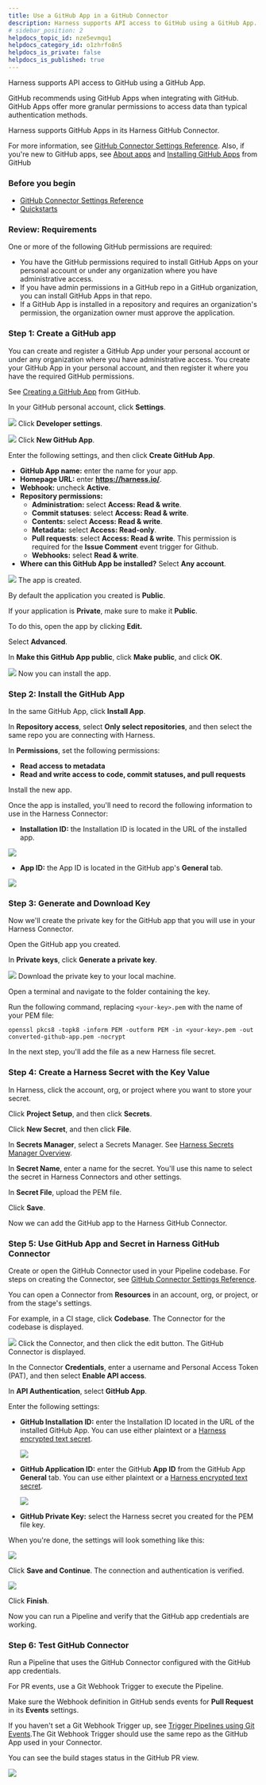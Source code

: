```yaml
---
title: Use a GitHub App in a GitHub Connector
description: Harness supports API access to GitHub using a GitHub App. GitHub recommends using GitHub Apps when integrating with GitHub. GitHub Apps offer more granular permissions to access data than typical aut…
# sidebar_position: 2
helpdocs_topic_id: nze5evmqu1
helpdocs_category_id: o1zhrfo8n5
helpdocs_is_private: false
helpdocs_is_published: true
---
```


Harness supports API access to GitHub using a GitHub App.

GitHub recommends using GitHub Apps when integrating with GitHub. GitHub Apps offer more granular permissions to access data than typical authentication methods.

Harness supports GitHub Apps in its Harness GitHub Connector.

For more information, see [GitHub Connector Settings Reference](ref-source-repo-provider/git-hub-connector-settings-reference.md). Also, if you're new to GitHub apps, see [About apps](https://docs.github.com/en/developers/apps/about-apps) and [Installing GitHub Apps](https://docs.github.com/en/developers/apps/installing-github-apps) from GitHub

### Before you begin

* [GitHub Connector Settings Reference](ref-source-repo-provider/git-hub-connector-settings-reference.md)
* [Quickstarts](../../getting-started/quickstarts.md)

### Review: Requirements

One or more of the following GitHub permissions are required:

* You have the GitHub permissions required to install GitHub Apps on your personal account or under any organization where you have administrative access.
* If you have admin permissions in a GitHub repo in a GitHub organization, you can install GitHub Apps in that repo.
* If a GitHub App is installed in a repository and requires an organization's permission, the organization owner must approve the application.

### Step 1: Create a GitHub app

You can create and register a GitHub App under your personal account or under any organization where you have administrative access. You create your GitHub App in your personal account, and then register it where you have the required GitHub permissions.

See [Creating a GitHub App](https://docs.github.com/en/developers/apps/creating-a-github-app) from GitHub.

In your GitHub personal account, click **Settings**.

![](./static/git-hub-app-support-50.png)
Click **Developer settings**.

![](./static/git-hub-app-support-51.png)
Click **New GitHub App**.

Enter the following settings, and then click **Create GitHub App**.

* **GitHub App name:** enter the name for your app.
* **Homepage URL:** enter **https://harness.io/**.
* **Webhook:** uncheck **Active**.
* **Repository permissions:**
	+ **Administration:** select **Access: Read & write**.
	+ **Commit statuses**: select **Access: Read & write**.
	+ **Contents:** select **Access: Read & write**.
	+ **Metadata:** select **Access: Read-only**.
	+ **Pull requests**: select **Access: Read & write**. This permission is required for the **Issue Comment** event trigger for Github.
	+ **Webhooks:** select **Read & write**.
* **Where can this GitHub App be installed?** Select **Any account**.

![](./static/git-hub-app-support-52.png)
The app is created.

By default the application you created is **Public**.

If your application is **Private**, make sure to make it **Public**.

To do this, open the app by clicking **Edit.**

Select **Advanced**.

In **Make this GitHub App public**, click **Make public**, and click **OK**.

![](./static/git-hub-app-support-53.png)
Now you can install the app.

### Step 2: Install the GitHub App

In the same GitHub App, click **Install App**.

In **Repository access**, select **Only select repositories**, and then select the same repo you are connecting with Harness.

In **Permissions**, set the following permissions:

* **Read access to metadata**
* **Read and write access to code, commit statuses, and pull requests**

Install the new app.

Once the app is installed, you'll need to record the following information to use in the Harness Connector:

* **Installation ID:** the Installation ID is located in the URL of the installed app.

![](./static/git-hub-app-support-54.png)
* **App ID:** the App ID is located in the GitHub app's **General** tab.

![](./static/git-hub-app-support-55.png)
### Step 3: Generate and Download Key

Now we'll create the private key for the GitHub app that you will use in your Harness Connector.

Open the GitHub app you created.

In **Private keys**, click **Generate a private key**.

![](./static/git-hub-app-support-56.png)
Download the private key to your local machine.

Open a terminal and navigate to the folder containing the key.

Run the following command, replacing `<your-key>.pem` with the name of your PEM file:


```
openssl pkcs8 -topk8 -inform PEM -outform PEM -in <your-key>.pem -out converted-github-app.pem -nocrypt
```
In the next step, you'll add the file as a new Harness file secret.

### Step 4: Create a Harness Secret with the Key Value

In Harness, click the account, org, or project where you want to store your secret.

Click **Project Setup**, and then click **Secrets**.

Click **New Secret**, and then click **File**.

In **Secrets Manager**, select a Secrets Manager. See [Harness Secrets Manager Overview](../6_Security/1-harness-secret-manager-overview.md).

In **Secret Name**, enter a name for the secret. You'll use this name to select the secret in Harness Connectors and other settings.

In **Secret File**, upload the PEM file.

Click **Save**.

Now we can add the GitHub app to the Harness GitHub Connector.

### Step 5: Use GitHub App and Secret in Harness GitHub Connector

Create or open the GitHub Connector used in your Pipeline codebase. For steps on creating the Connector, see [GitHub Connector Settings Reference](ref-source-repo-provider/git-hub-connector-settings-reference.md).

You can open a Connector from **Resources** in an account, org, or project, or from the stage's settings.

For example, in a CI stage, click **Codebase**. The Connector for the codebase is displayed.

![](./static/git-hub-app-support-57.png)
Click the Connector, and then click the edit button. The GitHub Connector is displayed.

In the Connector **Credentials**, enter a username and Personal Access Token (PAT), and then select **Enable API access**.

In **API Authentication**, select **GitHub App**.

Enter the following settings:

* **GitHub Installation ID:** enter the Installation ID located in the URL of the installed GitHub App. You can use either plaintext or a [Harness encrypted text secret](../6_Security/2-add-use-text-secrets.md).

   ![](./static/git-hub-app-support-58.png)

* **GitHub Application ID:** enter the GitHub **App ID** from the GitHub App **General** tab. You can use either plaintext or a [Harness encrypted text secret](../6_Security/2-add-use-text-secrets.md).

   ![](./static/git-hub-app-support-59.png)

* **GitHub Private Key:** select the Harness secret you created for the PEM file key.

When you're done, the settings will look something like this:

![](./static/git-hub-app-support-60.png)

Click **Save and Continue**. The connection and authentication is verified.

![](./static/git-hub-app-support-61.png)

Click **Finish**.

Now you can run a Pipeline and verify that the GitHub app credentials are working.

### Step 6: Test GitHub Connector

Run a Pipeline that uses the GitHub Connector configured with the GitHub app credentials.

For PR events, use a Git Webhook Trigger to execute the Pipeline.

Make sure the Webhook definition in GitHub sends events for **Pull Request** in its **Events** settings.

If you haven't set a Git Webhook Trigger up, see [Trigger Pipelines using Git Events](../11_Triggers/triggering-pipelines.md).The Git Webhook Trigger should use the same repo as the GitHub App used in your Connector.

You can see the build stages status in the GitHub PR view.

![](./static/git-hub-app-support-62.png)